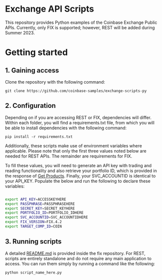 # Exchange API Scripts

This repository provides Python examples of the Coinbase Exchange Public APIs. Currently, only FIX is supported; however, REST will be added during Summer 2023. 
# Getting started

## 1. Gaining access

Clone the repository with the following command:
```
git clone https://github.com/coinbase-samples/exchange-scripts-py
```

## 2. Configuration

Depending on if you are accessing REST or FIX, dependencies will differ. Within each folder, you will find a requirements.txt file, from which you will be able to install dependencies with the following command: 

```
pip install -r requirements.txt
```

Additionally, these scripts make use of environment variables where applicable. Please note that only the first three values noted below are needed for REST APIs. The remainder are requirements for FIX. 

To fill these values, you will need to generate an API key with trading and reading functionality and also retrieve your portfolio ID, which is provided in the response of [Get Products](https://docs.cloud.coinbase.com/exchange/reference/exchangerestapi_getprofiles). Finally, your SVC_ACCOUNTID is identical to your API_KEY. Populate the below and run the following to declare these variables:

```bash

export API_KEY=ACCESSKEYHERE
export PASSPHRASE=PASSPHRASEHERE
export SECRET_KEY=SECRET_KEYHERE
export PORTFOLIO_ID=PORTFOLIO_IDHERE
export SVC_ACCOUNTID=SVC_ACCOUNTIDHERE
export FIX_VERSION=FIX.4.2
export TARGET_COMP_ID=COIN
```

## 3. Running scripts

A detailed [README.md](https://github.com/coinbase-samples/exchange-scripts-py/blob/jc-dev/fix/README.md) is provided inside the fix repository. For REST, scripts are entirely standalone and do not require any main application to access. You can run them simply by running a command like the following:
```
python script_name_here.py
```
